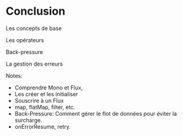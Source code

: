 <!-- .slide: -->

# Conclusion

Les concepts de base

Les opérateurs

Back-pressure

La gestion des erreurs

Notes:
- Comprendre Mono et Flux, 
- Les créer et les initialiser
- Souscrire à un Flux
- map, flatMap, filter, etc.
- Back-Pressure: Comment gérer le flot de données pour éviter la surcharge.
- onErrorResume, retry.
